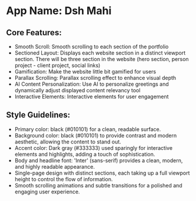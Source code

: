 # **App Name**: Dsh Mahi

## Core Features:

- Smooth Scroll: Smooth scrolling to each section of the portfolio
- Sectioned Layout: Displays each website section in a distinct viewport section. There will be three section in the website (hero section, person project - client project, social links)
- Gamification: Make the website little bit gamified for users
- Parallax Scrolling: Parallax scrolling effect to enhance visual depth
- AI Content Personalization: Use AI to personalize greetings and dynamically adjust displayed content relevancy tool
- Interactive Elements: Interactive elements for user engagement

## Style Guidelines:

- Primary color: black (#010101) for a clean, readable surface.
- Background color: black (#010101) to provide contrast and modern aesthetic, allowing the content to stand out.
- Accent color: Dark gray (#333333) used sparingly for interactive elements and highlights, adding a touch of sophistication.
- Body and headline font: 'Inter' (sans-serif) provides a clean, modern, and highly readable appearance.
- Single-page design with distinct sections, each taking up a full viewport height to control the flow of information.
- Smooth scrolling animations and subtle transitions for a polished and engaging user experience.